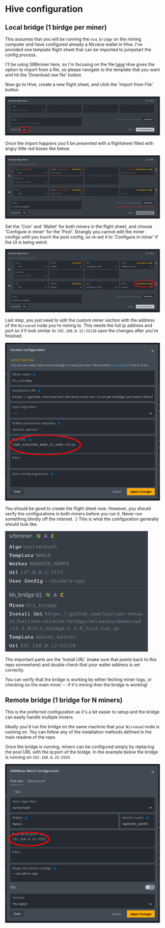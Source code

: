 # Hive configuration

## Local bridge (1 birdge per miner)

This assumes that you will be running the `nva_bridge` on the mining
computer and have configured already a Nirvana wallet in Hive. I've
provided one template flight sheet that can be imported to jumpstart
the config process.

I'll be using SRBminer here, so I'm focusing on the file [here](../misc/hive-templates/nva_srb_local_adapter.json)
Hive gives the option to import from a file, so please navigate to the
template that you want and hit the 'Download raw file' button.

Now go to Hive, create a new flight sheet, and click the 'Import from
File' button.

![Hive Setup 1](images/hive-1.png)

Once the import happens you'll be presented with a flightsheet filled
with angry little red boxes like below.

![Hive Setup 2](images/hive-2.png)

Set the 'Coin' and 'Wallet' for both miners in the flight sheet, and
choose 'Configure in miner' for the 'Pool'. Strangly you cannot edit
the miner configs until you touch the pool config, so re-set it to
'Configure in miner' if the UI is being weird.

![Hive Setup 3](images/hive-3.png)

Last step, you just need to edit the custom miner section with the
address of the `Nirvanad` node you're mining to. This needs the full
ip address and port so it'll look similar to `192.168.0.12:22110`
save the changes after you're finished.

![Hive Setup 4](images/hive-4.png)

You should be good to create the flight sheet now. However, you
should verify the configurations in both miners before you run it.
Never run something blindly off the internet. :) This is what the
configuration generally should look like.

![Hive Setup 5](images/hive-5.png)

The important parts are the 'Install URL' (make sure that points back
to this repo somewhere) and double check that your wallet address is
set correctly.

You can verify that the bridge is working by either feching miner logs,
or checking on the main miner -- if it's mining then the bridge is
working!

## Remote bridge (1 bridge for N miners)

This is the preferred configuration as it's a bit easier to setup and
the bridge can easily handle multiple miners.

Ideally you'd run the bridge on the same machine that your `Nirvanad`
node is running on. You can follow any of the installation methods
defined in the main readme of the repo.

Once the bridge is running, miners can be configured simply by replacing
the pool URL with the ip:port of the bridge. In the example below the
bridge is running on `192.168.0.25:5555`

![Hive Setup 6](images/hive-6.png)
